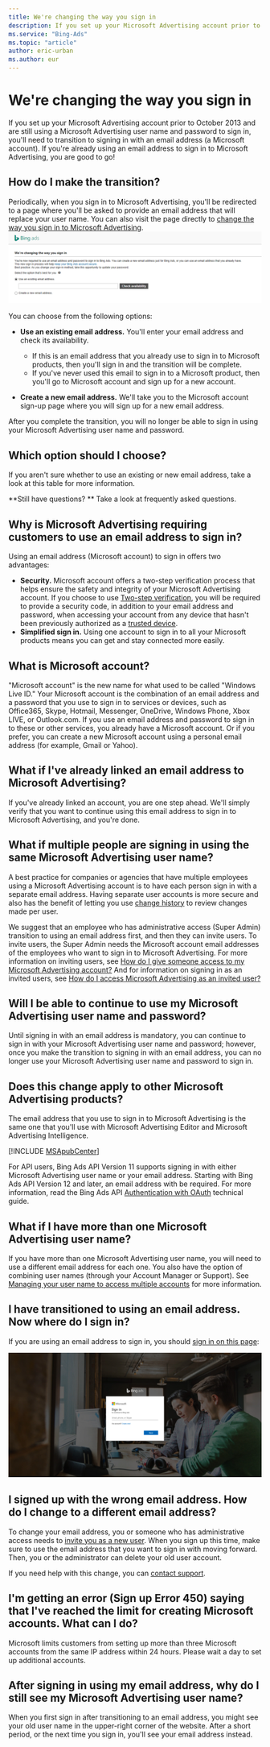 ```yaml
---
title: We're changing the way you sign in
description: If you set up your Microsoft Advertising account prior to October 2013 and are still using a Microsoft Advertising user name and password to sign in, you'll need to transition to signing in with an email address (a Microsoft account).
ms.service: "Bing-Ads"
ms.topic: "article"
author: eric-urban
ms.author: eur
---
```


# We're changing the way you sign in

If you set up your Microsoft Advertising account prior to October 2013 and are still using a Microsoft Advertising user name and password to sign in, you'll need to transition to signing in with an email address (a Microsoft account). If you're already using an email address to sign in to Microsoft Advertising, you are good to go!

## How do I make the transition?

Periodically, when you sign in to Microsoft Advertising, you'll be redirected to a page where you'll be asked to provide an email address that will replace your user name. You can also visit the page directly to [change the way you sign in to Microsoft Advertising](https://go.microsoft.com/fwlink?LinkId=808861).     ![Transition to an email address](../images/BA_ScreenCap_MSAmigrationv2.png)

You can choose from the following options:

- **Use an existing email address.** You'll enter your email address and check its availability.
  - If this is an email address that you already use to sign in to Microsoft products, then you'll sign in and the transition will be complete.
  - If you've never used this email to sign in to a Microsoft product, then you'll go to Microsoft account and sign up for a new account.

- **Create a new email address.** We'll take you to the Microsoft account sign-up page where you will sign up for a new email address.

After you complete the transition, you will no longer be able to sign in using your Microsoft Advertising user name and password.

## Which option should I choose?

If you aren't sure whether to use an existing or new email address, take a look at this table for more information.

**Still have questions? ** Take a look at frequently asked questions.

## Why is Microsoft Advertising requiring customers to use an email address to sign in?
Using an email address (Microsoft account) to sign in offers two advantages:

- **Security.** Microsoft account offers a two-step verification process that helps ensure the safety and integrity of your Microsoft Advertising account. If you choose to use [Two-step verification](https://go.microsoft.com/fwlink?LinkId=398313), you will be required to provide a security code, in addition to your email address and password, when accessing your account from any device that hasn't been previously authorized as a [trusted device](https://go.microsoft.com/fwlink?LinkId=398339).
- **Simplified sign in.** Using one account to sign in to all your Microsoft products means you can get and stay           connected more easily.

## What is Microsoft account?
"Microsoft account" is the new name for what used to be called "Windows Live ID." Your Microsoft account is the          combination of an email address and a password that you use to sign in to services or devices, such as Office365, Skype, Hotmail, Messenger,          OneDrive, Windows Phone, Xbox LIVE, or Outlook.com. If you use an email address and password to sign in to these or other          services, you already have a Microsoft account. Or if you prefer, you can create a new Microsoft account using a personal email address (for example, Gmail or Yahoo).

## What if I've already linked an email address to Microsoft Advertising?
If you've already linked an account, you are one step ahead. We'll simply verify that you want to continue using this email address to          sign in to Microsoft Advertising, and you're done.

## What if multiple people are signing in using the same Microsoft Advertising user name?
A best practice for companies or agencies that have          multiple employees using a Microsoft Advertising account is to have each person sign in with a separate email address. Having separate user           accounts is more secure and also has the benefit of letting you use [change history](./hlp_BA_CONC_ChangeHistoryGraph.md)          to review changes made per user.

We suggest that an employee who has administrative access (Super Admin) transition to using an email address first, and then they can          invite users. To invite users, the Super Admin needs the Microsoft account email addresses of the employees          who want to sign in to Microsoft Advertising.           For more information on inviting users, see [How do I give someone access to my Microsoft Advertising account?](./hlp_BA_CONC_SSUserRoles.md)          And for information on signing in as an invited users, see [How do I access Microsoft Advertising as an invited user?](./hlp_BA_PROC_InviteNewUser.md)

## Will I be able to continue to use my Microsoft Advertising user name and password?
Until signing in with an email address is mandatory, you can continue to sign in with your Microsoft Advertising user name and password; however,          once you make the transition to signing in with an email address, you can no longer use your Microsoft Advertising user name and password to sign in.

## Does this change apply to other Microsoft Advertising products?
The email address that you use to sign in to Microsoft Advertising is the same one that you'll use with Microsoft Advertising Editor and Microsoft Advertising Intelligence.

[!INCLUDE [MSApubCenter](./includes/MSApubCenter.md)]

For API users, Bing Ads API Version 11 supports signing in with either Microsoft Advertising user name or your email address. Starting with Bing Ads API Version 12 and later, an email address with be required. For more information, read the Bing Ads API [Authentication with OAuth](https://go.microsoft.com/fwlink?LinkId=867179) technical guide.

## What if I have more than one Microsoft Advertising user name?
If you have more than one Microsoft Advertising user name, you will need to use a different email address for each one. You also have the option of combining user names (through your Account Manager or Support). See [Managing your user name to access multiple accounts](./hlp_BA_CONC_UserNamePermissions.md) for more information.

## I have transitioned to using an email address. Now where do I sign in?
If you are using an email address to sign in, you should [sign in on this page](https://go.microsoft.com/fwlink?LinkId=398315):

![Sign in with an email address](../images/BA_SignIn_MSASignin.PNG)
## I signed up with the wrong email address. How do I change to a different email address?
To change your email address, you or someone who has administrative access needs to [invite you as a new user](./hlp_BA_CONC_SSUserRoles.md). When you sign up this time, make sure to use the email address that you want to sign in with moving forward. Then, you or the administrator can delete your old user account.

If you need help with this change, you can [contact support](https://go.microsoft.com/fwlink?LinkId=398371).

## I'm getting an error (Sign up Error 450) saying that I've reached the limit for creating Microsoft accounts. What can I do?
Microsoft limits customers from setting up more than three Microsoft accounts from the same IP address within 24 hours. Please wait a day to set up additional accounts.

## After signing in using my email address, why do I still see my Microsoft Advertising user name?
When you first sign in after transitioning to an email address, you might see your old user name in the upper-right corner of the website. After a short period, or the next time you sign in, you'll see your email address instead.



